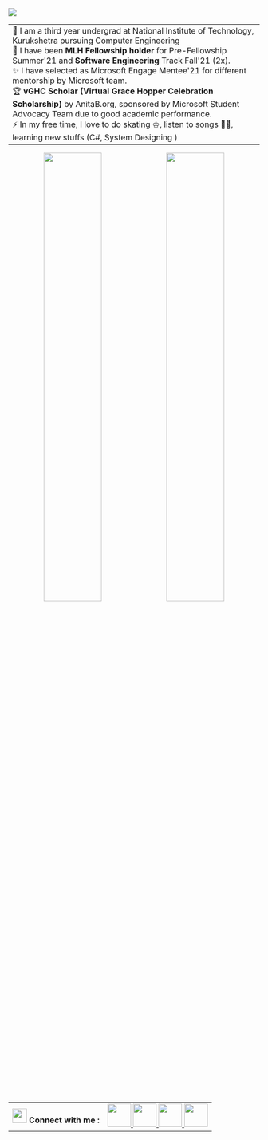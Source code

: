 <img src="https://github.com/hkaur008/hkaur008/blob/main/root/screen-capture%20(5) (1).gif"/>

<table align="center">
<td>  
📝 I am a third year undergrad at National Institute of Technology, Kurukshetra pursuing Computer Engineering <br>
🤞  I have been <strong>MLH Fellowship holder </strong> for Pre-Fellowship Summer'21 and  <strong>Software Engineering </strong> Track Fall'21 (2x). <br>
✨ I have selected as Microsoft Engage Mentee'21 for different mentorship by Microsoft team. <br>
🏆 <strong>vGHC Scholar (Virtual Grace Hopper Celebration Scholarship) </strong>  by AnitaB.org, sponsored by Microsoft Student Advocacy Team due to good academic performance. <br>
⚡ In my free time, I love to do skating ♔, listen to songs 🤘🏼, learning new stuffs (C#, System Designing )</td> <br>
  <table>
  
    
<p align="center">
  <img width="48%" src="https://github-readme-stats.vercel.app/api?username=hkaur008&show_icons=true&theme=jolly" />
  <img width="48%" src="https://github-readme-streak-stats.herokuapp.com/?user=hkaur008&theme=jolly" />
</p>

  <table align="center">
 <th> <img src="https://github.com/TheDudeThatCode/TheDudeThatCode/blob/master/Assets/Hi.gif" width="29px"/> Connect with me  :</th>
  <td>
  <a href="https://www.youtube.com/channel/UCIsECRBRWOalTC51co-tJWg" class="pics"><img src="https://user-images.githubusercontent.com/56452820/132254874-e26c8d79-4821-4f36-9a1e-5f9e78800cde.png" height="47vh">
   <a href="https://www.linkedin.com/in/hargun-k-0b7815194" class="pics"><img src="https://user-images.githubusercontent.com/56452820/132254880-375d3383-f227-4920-a94b-e567592268f8.png" height="47vh">  </a>
  <a href="https://mail.google.com/mail/?view=cm&fs=1&tf=1&to=hargunalone@gmail.com" class="pics"><img src="https://user-images.githubusercontent.com/56452820/132254868-4afe403c-0c88-4023-86c5-23ef0ec7a3f7.png" height="47vh">
    <a href="https://t.me/codefloworg" class="pics">
    <img src="https://user-images.githubusercontent.com/56452820/132254883-582e7361-9f34-49c2-aaca-3927e9978e16.png" height="47vh"></td>
    </table>


